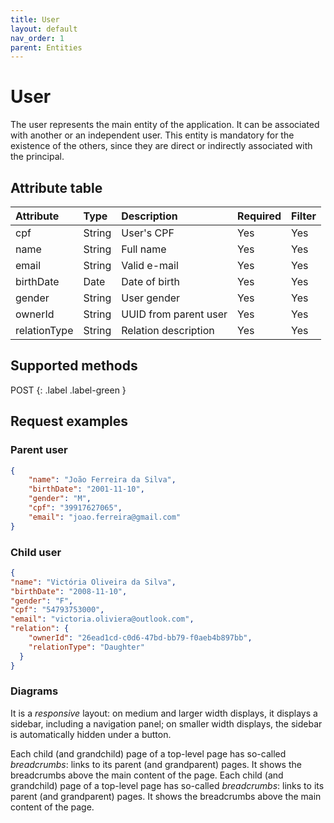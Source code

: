 ```yaml
---
title: User
layout: default
nav_order: 1
parent: Entities
---
```


# User

The user represents the main entity of the application. It can be associated with another or an independent user. This entity is mandatory for the existence of the others, since they are direct or indirectly associated with the principal.

## Attribute table

| Attribute    | Type   | Description           | Required | Filter |
|:-------------|:-------|:----------------------|:---------|:-------|
| cpf          | String | User's CPF            | Yes      | Yes    |
| name         | String | Full name             | Yes      | Yes    |
| email        | String | Valid e-mail          | Yes      | Yes    |
| birthDate    | Date   | Date of birth         | Yes      | Yes    |
| gender       | String | User gender           | Yes      | Yes    |
| ownerId      | String | UUID from parent user | Yes      | Yes    |
| relationType | String | Relation description  | Yes      | Yes    |

## Supported methods

<span class="fs-5 lh-default">
POST
</span>
{: .label .label-green }

## Request examples

### Parent user

```json
{
    "name": "João Ferreira da Silva",
    "birthDate": "2001-11-10",
    "gender": "M",
    "cpf": "39917627065",
    "email": "joao.ferreira@gmail.com"
}
```

### Child user
```json
{
"name": "Victória Oliveira da Silva",
"birthDate": "2008-11-10",
"gender": "F",
"cpf": "54793753000",
"email": "victoria.oliviera@outlook.com",
"relation": {
    "ownerId": "26ead1cd-c0d6-47bd-bb79-f0aeb4b897bb",
    "relationType": "Daughter"
  }
}
```
### Diagrams

It is a *responsive* layout: on medium and larger width displays, it displays a sidebar, including a navigation panel; on smaller width displays, the sidebar is automatically hidden under a button.

Each child (and grandchild) page of a top-level page has so-called *breadcrumbs*: links to its parent (and grandparent) pages. It shows the breadcrumbs above the main content of the page.
Each child (and grandchild) page of a top-level page has so-called *breadcrumbs*: links to its parent (and grandparent) pages. It shows the breadcrumbs above the main content of the page.

